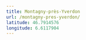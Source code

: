 ```yaml
---
title: Montagny-près-Yverdon
url: /montagny-pres-yverdon/
latitude: 46.7914576
longitude: 6.6117904
---
```

